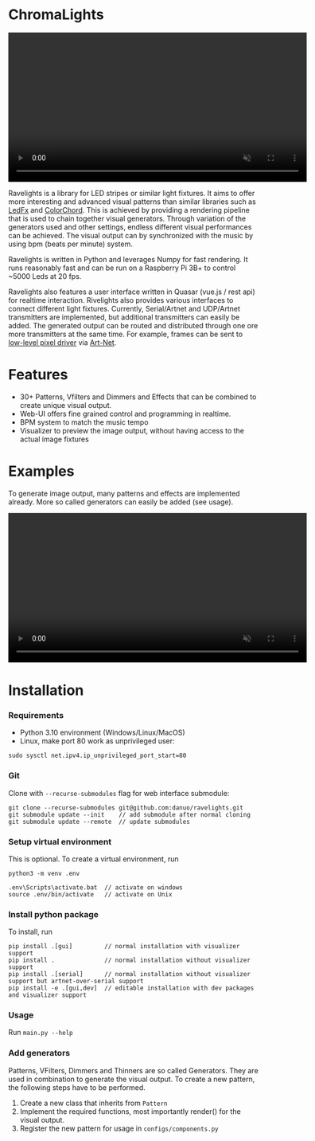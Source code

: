 # ChromaLights

<div align="center">
<video src="https://github.com/danuo/ravelights/assets/66017297/5034c1e2-3bce-451d-8af5-c48d52046552" width="600" autoplay muted loop />
</div>

Ravelights is a library for LED stripes or similar light fixtures. It aims to offer more interesting and advanced visual patterns than similar libraries such as [LedFx](https://github.com/LedFx/LedFx) and [ColorChord](https://github.com/cnlohr/colorchord). This is achieved by providing a rendering pipeline that is used to chain together visual generators. Through variation of the generators used and other settings, endless different visual performances can be achieved. The visual output can by synchronized with the music by using bpm (beats per minute) system.

Ravelights is written in Python and leverages Numpy for fast rendering. It runs reasonably fast and can be run on a Raspberry Pi 3B+ to control ~5000 Leds at 20 fps.

Ravelights also features a user interface written in Quasar (vue.js / rest api) for realtime interaction. Rivelights also provides various interfaces to connect different light fixtures. Currently, Serial/Artnet and UDP/Artnet transmitters are implemented, but additional transmitters can easily be added. The generated output can be routed and distributed through one ore more transmitters at the same time. For example, frames can be sent to [low-level pixel driver](https://github.com/niliha/ravelights-pixeldriver) via [Art-Net](https://en.wikipedia.org/wiki/Art-Net).

# Features

- 30+ Patterns, Vfilters and Dimmers and Effects that can be combined to create unique visual output.
- Web-UI offers fine grained control and programming in realtime.
- BPM system to match the music tempo
- Visualizer to preview the image output, without having access to the actual image fixtures

# Examples

To generate image output, many patterns and effects are implemented already. More so called generators can easily be added (see usage).

<div align="center">
<video src="https://github.com/danuo/ravelights/assets/66017297/3502b754-dfd2-4569-a13e-f70bcf7aa8ac" width="600" autoplay muted loop />
</div>

# Installation

### Requirements

- Python 3.10 environment (Windows/Linux/MacOS)
- Linux, make port 80 work as unprivileged user:

```
sudo sysctl net.ipv4.ip_unprivileged_port_start=80
```

### Git

Clone with `--recurse-submodules` flag for web interface submodule:

```
git clone --recurse-submodules git@github.com:danuo/ravelights.git
git submodule update --init    // add submodule after normal cloning
git submodule update --remote  // update submodules
```

### Setup virtual environment

This is optional. To create a virtual environment, run

```
python3 -m venv .env

.env\Scripts\activate.bat  // activate on windows
source .env/bin/activate   // activate on Unix
```

### Install python package

To install, run

```
pip install .[gui]         // normal installation with visualizer support
pip install .              // normal installation without visualizer support
pip install .[serial]      // normal installation without visualizer support but artnet-over-serial support
pip install -e .[gui,dev]  // editable installation with dev packages and visualizer support
```

### Usage

Run `main.py --help`

### Add generators

Patterns, VFilters, Dimmers and Thinners are so called Generators. They are used in combination to generate the visual output. To create a new pattern, the following steps have to be performed.

1. Create a new class that inherits from `Pattern`
2. Implement the required functions, most importantly render() for the visual output.
3. Register the new pattern for usage in `configs/components.py`
